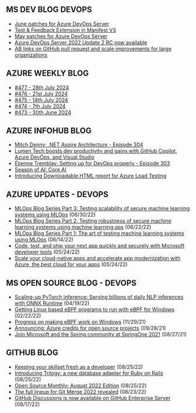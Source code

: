 ## MS DEV BLOG DEVOPS 

<!-- DEVBLOGDEVOPS:START -->
- [June patches for Azure DevOps Server](https://devblogs.microsoft.com/devops/june-patches-for-azure-devops-server-3/)
- [Test & Feedback Extension in Manifest V3](https://devblogs.microsoft.com/devops/test-feedback-extension-v3/)
- [May patches for Azure DevOps Server](https://devblogs.microsoft.com/devops/may-patches-for-azure-devops-server-2/)
- [Azure DevOps Server 2022 Update 2 RC now available](https://devblogs.microsoft.com/devops/azure-devops-server-2022-update-2-rc-now-available/)
- [AB links on GitHub pull request and scale improvements for large organizations](https://devblogs.microsoft.com/devops/ab-links-on-github-pull-request-and-scale-improvements/)
<!-- DEVBLOGDEVOPS:END -->


## AZURE WEEKLY BLOG

<!-- AZUREWEEKLY:START -->
- [#477 - 28th July 2024](https://azureweekly.info/issue-477.html)
- [#476 - 21st July 2024](https://azureweekly.info/issue-476.html)
- [#475 - 14th July 2024](https://azureweekly.info/issue-475.html)
- [#474 - 7th July 2024](https://azureweekly.info/issue-474.html)
- [#473 - 30th June 2024](https://azureweekly.info/issue-473.html)
<!-- AZUREWEEKLY:END -->

## AZURE INFOHUB BLOG 

<!-- AZUREINFOHUB:START -->
- [Mitch Denny: .NET Aspire Architecture - Episode 304](http://feed.azuredevops.show/mitch-denny-net-aspire-architecture-episode-304)
- [Lumen Tech boosts dev productivity and gains with GitHub Copilot, Azure DevOps, and Visual Studio](https://www.youtube.com/watch?v=IQi7kU2XLnc)
- [Étienne Tremblay: Setting up for DevOps properly - Episode 303](http://feed.azuredevops.show/tienne-tremblay-setting-up-for-devops-properly-episode-303)
- [Season of AI: Core AI](https://www.youtube.com/watch?v=cb0SqU9tRXU)
- [Introducing Downloadable HTML report for Azure Load Testing](https://techcommunity.microsoft.com/t5/apps-on-azure-blog/introducing-downloadable-html-report-for-azure-load-testing/ba-p/4172241)
<!-- AZUREINFOHUB:END -->


## AZURE UPDATES - DEVOPS 

<!-- AZUREUPDATES:START -->

 - [MLOps Blog Series Part 3: Testing scalability of secure machine learning systems using MLOps](https://azure.microsoft.com/blog/mlops-blog-series-part-3-testing-scalability-of-secure-machine-learning-systems-using-mlops/) (06/30/22)
 - [MLOps Blog Series Part 2: Testing robustness of secure machine learning systems using machine learning ops](https://azure.microsoft.com/blog/mlops-blog-series-part-2-testing-robustness-of-secure-machine-learning-systems-using-machine-learning-ops/) (06/22/22)
 - [MLOps Blog Series Part 1: The art of testing machine learning systems using MLOps](https://azure.microsoft.com/blog/mlops-blog-series-part-1-the-art-of-testing-machine-learning-systems-using-mlops/) (06/14/22)
 - [Code, test, and ship your next app quickly and securely with Microsoft developer tools](https://azure.microsoft.com/blog/code-test-and-ship-your-next-app-quickly-and-securely-with-microsoft-developer-tools/) (05/24/22)
 - [Scale your cloud-native apps and accelerate app modernization with Azure, the best cloud for your apps](https://azure.microsoft.com/blog/scale-your-cloudnative-apps-and-accelerate-app-modernization-with-azure-the-best-cloud-for-your-apps/) (05/24/22)
<!-- AZUREUPDATES:END -->


## MS OPEN SOURCE BLOG - DEVOPS 

<!-- MSOPENSOURCEBLOG:START -->

 - [Scaling-up PyTorch inference: Serving billions of daily NLP inferences with ONNX Runtime](https://cloudblogs.microsoft.com/opensource/2022/04/19/scaling-up-pytorch-inference-serving-billions-of-daily-nlp-inferences-with-onnx-runtime/) (04/19/22)
 - [Getting Linux based eBPF programs to run with eBPF for Windows](https://cloudblogs.microsoft.com/opensource/2022/02/22/getting-linux-based-ebpf-programs-to-run-with-ebpf-for-windows/) (02/22/22)
 - [Progress on making eBPF work on Windows](https://cloudblogs.microsoft.com/opensource/2021/11/29/progress-on-making-ebpf-work-on-windows/) (11/29/21)
 - [Announcing: Azure credits for open source projects](https://cloudblogs.microsoft.com/opensource/2021/09/28/announcing-azure-credits-for-open-source-projects/) (09/28/21)
 - [Join Microsoft and the Spring community at SpringOne 2021](https://cloudblogs.microsoft.com/opensource/2021/08/27/join-microsoft-and-the-spring-community-at-springone-2021/) (08/27/21)
<!-- MSOPENSOURCEBLOG:END -->


## GITHUB BLOG


<!-- GITHUB:START -->

 - [Keeping your skillset fresh as a developer](https://github.blog/2022-08-25-keeping-your-skillset-fresh-as-a-developer/) (08/25/22)
 - [Introducing Trilogy: a new database adapter for Ruby on Rails](https://github.blog/2022-08-25-introducing-trilogy-a-new-database-adapter-for-ruby-on-rails/) (08/25/22)
 - [Open Source Monthly: August 2022 Edition](https://github.blog/2022-08-25-open-source-monthly-august-2022-edition/) (08/25/22)
 - [The full lineup for Git Merge 2022 revealed](https://github.blog/2022-08-23-the-full-lineup-for-git-merge-2022-revealed/) (08/23/22)
 - [GitHub Discussions is now available on GitHub Enterprise Server](https://github.blog/2022-08-17-github-discussions-is-now-available-on-github-enterprise-server/) (08/17/22)
<!-- GITHUB:END -->
